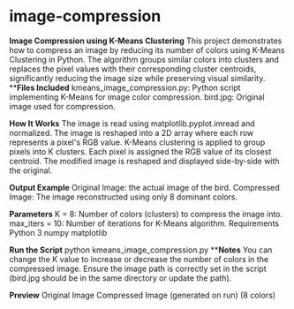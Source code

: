 # image-compression
**Image Compression using K-Means Clustering**
This project demonstrates how to compress an image by reducing its number of colors using K-Means Clustering in Python. The algorithm groups similar colors into clusters and replaces the pixel values with their corresponding cluster centroids, significantly reducing the image size while preserving visual similarity.
****Files Included** 
kmeans_image_compression.py: Python script implementing K-Means for image color compression. bird.jpg: Original image used for compression.

**How It Works**
The image is read using matplotlib.pyplot.imread and normalized. The image is reshaped into a 2D array where each row represents a pixel's RGB value. K-Means clustering is applied to group pixels into K clusters. Each pixel is assigned the RGB value of its closest centroid. The modified image is reshaped and displayed side-by-side with the original.

**Output Example**
Original Image: the actual image of the bird. 
Compressed Image: The image reconstructed using only 8 dominant colors.

**Parameters**
K = 8: Number of colors (clusters) to compress the image into.
max_iters = 10: Number of iterations for K-Means algorithm. Requirements Python 3 numpy matplotlib

**Run the Script**
python kmeans_image_compression.py 
****Notes** 
You can change the K value to increase or decrease the number of colors in the compressed image.
Ensure the image path is correctly set in the script (bird.jpg should be in the same directory or update the path).

****Preview****
Original Image                        Compressed Image 
(generated on run)                         (8 colors)

